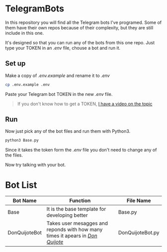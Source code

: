 # TelegramBots

In this repository you will find all the Telegram bots I've programed.
Some of them have their own repos because of their complexity, but they are still include in this one.

It's designed so that you can run any of the bots from this one repo. Just type your TOKEN in an _.env_ file, chouse a bot and run it.

## Set up

Make a copy of _.env.example_ and rename it to _.env_

```bash
cp .env.example .env
```

Paste your Telegram bot TOKEN in the new _.env_ file.

> If you don't know how to get a TOKEN, [I have a video on the topic](https://youtu.be/h1QGky22b-k)

## Run

Now just pick any of the bot files and run them with Python3.

```bash
python3 Base.py
```

Since it takes the token form the _.env_ file you don't need to change any of the files.

Now try talking with your bot.

# Bot List

| Bot Name | Function | File Name |
| - | - | - |
| Base | It is the base template for developing better | Base.py |
| DonQuijoteBot | Takes user mesagges and reponds with how many times it apears in _[Don Quijote](https://en.wikipedia.org/wiki/Don_Quixote)_ | DonQuijoteBot.py |
